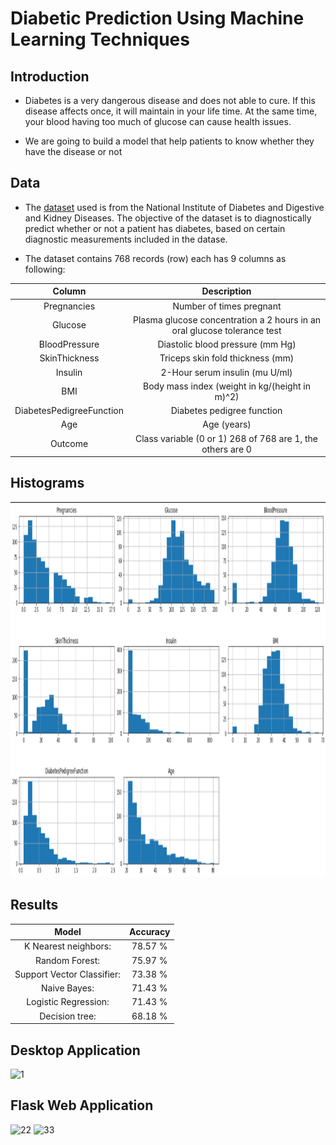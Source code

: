 #  Diabetic Prediction Using Machine Learning Techniques

## Introduction

* Diabetes is a very dangerous disease and does not able to cure. If this disease affects once, it will maintain in your 
life time. At the same time, your blood having too much of glucose can cause health issues.

* We are going to build a model that help patients to know whether they have the disease or not  

## Data

* The [dataset](https://www.kaggle.com/datasets/uciml/pima-indians-diabetes-database) used is from the National Institute of Diabetes and Digestive and Kidney Diseases. The objective of the dataset is to diagnostically predict whether or not a patient has diabetes, based on certain diagnostic measurements included in the datase.


* The dataset contains 768 records (row) each has 9 columns as following:

|        Column        |                                     Description                                     |
|:--------------------:|:-----------------------------------------------------------------------------------:|
|    Pregnancies       |                                      Number of times pregnant                       |
|      Glucose         |              Plasma glucose concentration a 2 hours in an oral glucose tolerance test|
|   BloodPressure      |         Diastolic blood pressure (mm Hg)|
|   SkinThickness      |              Triceps skin fold thickness (mm) |
|      Insulin         |                               2-Hour serum insulin (mu U/ml)|
|        BMI           | Body mass index (weight in kg/(height in m)^2)|
|DiabetesPedigreeFunction      |               Diabetes pedigree function|
|        Age           |                  Age (years) |
|     Outcome          | Class variable (0 or 1) 268 of 768 are 1, the others are 0|


## Histograms

<img src='docs/Histogram.png' width = '800' height='600'>


## Results
|Model | Accuracy |
|:------------------:|:------------------:|
|K Nearest neighbors: |78.57 %|
|Random Forest:|75.97 %|
|Support Vector Classifier: |73.38 %|
|Naive Bayes: |71.43 %|
|Logistic Regression: | 71.43 %|
|Decision tree:|68.18 %|

## Desktop Application
![1](https://user-images.githubusercontent.com/61332730/177211684-225114b7-9f46-42a5-9161-5921f619f2f7.PNG)

## Flask Web Application
![22](https://user-images.githubusercontent.com/61332730/177212017-c3e0b9dc-be2b-4577-8562-db2dc2f3195b.png)
![33](https://user-images.githubusercontent.com/61332730/177212023-b2e82f04-3fd5-4564-888e-40326c828d57.png)


